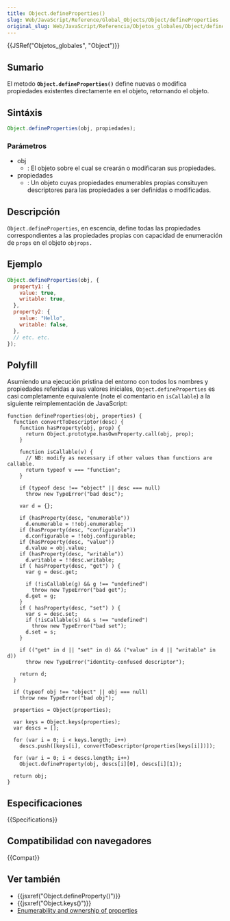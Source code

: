 ```yaml
---
title: Object.defineProperties()
slug: Web/JavaScript/Reference/Global_Objects/Object/defineProperties
original_slug: Web/JavaScript/Referencia/Objetos_globales/Object/defineProperties
---
```


{{JSRef("Objetos_globales", "Object")}}

## Sumario

El metodo **`Object.defineProperties()`** define nuevas o modifica propiedades existentes directamente en el objeto, retornando el objeto.

## Sintáxis

```js
Object.defineProperties(obj, propiedades);
```

### Parámetros

- obj
  - : El objeto sobre el cual se crearán o modificaran sus propiedades.
- propiedades
  - : Un objeto cuyas propiedades enumerables propias consituyen descriptores para las propiedades a ser definidas o modificadas.

## Descripción

`Object.defineProperties`, en escencia, define todas las propiedades correspondientes a las propiedades propias con capacidad de enumeración de `props` en el objeto `objrops.`

## Ejemplo

```js
Object.defineProperties(obj, {
  property1: {
    value: true,
    writable: true,
  },
  property2: {
    value: "Hello",
    writable: false,
  },
  // etc. etc.
});
```

## Polyfill

Asumiendo una ejecución pristina del entorno con todos los nombres y propiedades referidas a sus valores iniciales, `Object.defineProperties` es casi completamente equivalente (note el comentario en `isCallable`) a la siguiente reimplementación de JavaScript:

```
function defineProperties(obj, properties) {
  function convertToDescriptor(desc) {
    function hasProperty(obj, prop) {
      return Object.prototype.hasOwnProperty.call(obj, prop);
    }

    function isCallable(v) {
      // NB: modify as necessary if other values than functions are callable.
      return typeof v === "function";
    }

    if (typeof desc !== "object" || desc === null)
      throw new TypeError("bad desc");

    var d = {};

    if (hasProperty(desc, "enumerable"))
      d.enumerable = !!obj.enumerable;
    if (hasProperty(desc, "configurable"))
      d.configurable = !!obj.configurable;
    if (hasProperty(desc, "value"))
      d.value = obj.value;
    if (hasProperty(desc, "writable"))
      d.writable = !!desc.writable;
    if ( hasProperty(desc, "get") ) {
      var g = desc.get;

      if (!isCallable(g) && g !== "undefined")
        throw new TypeError("bad get");
      d.get = g;
    }
    if ( hasProperty(desc, "set") ) {
      var s = desc.set;
      if (!isCallable(s) && s !== "undefined")
        throw new TypeError("bad set");
      d.set = s;
    }

    if (("get" in d || "set" in d) && ("value" in d || "writable" in d))
      throw new TypeError("identity-confused descriptor");

    return d;
  }

  if (typeof obj !== "object" || obj === null)
    throw new TypeError("bad obj");

  properties = Object(properties);

  var keys = Object.keys(properties);
  var descs = [];

  for (var i = 0; i < keys.length; i++)
    descs.push([keys[i], convertToDescriptor(properties[keys[i]])]);

  for (var i = 0; i < descs.length; i++)
    Object.defineProperty(obj, descs[i][0], descs[i][1]);

  return obj;
}
```

## Especificaciones

{{Specifications}}

## Compatibilidad con navegadores

{{Compat}}

## Ver también

- {{jsxref("Object.defineProperty()")}}
- {{jsxref("Object.keys()")}}
- [Enumerability and ownership of properties](/es/docs/Enumerability_and_ownership_of_properties)
